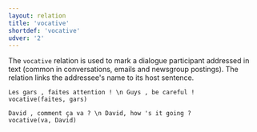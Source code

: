 ```yaml
---
layout: relation
title: 'vocative'
shortdef: 'vocative'
udver: '2'
---
```


The `vocative` relation is used to mark a dialogue participant addressed in text (common in conversations, emails and newsgroup postings). The relation links the addressee's name to its host sentence.

~~~ sdparse
Les gars , faites attention ! \n Guys , be careful !
vocative(faites, gars)
~~~

~~~ sdparse
David , comment ça va ? \n David, how 's it going ?
vocative(va, David)
~~~



